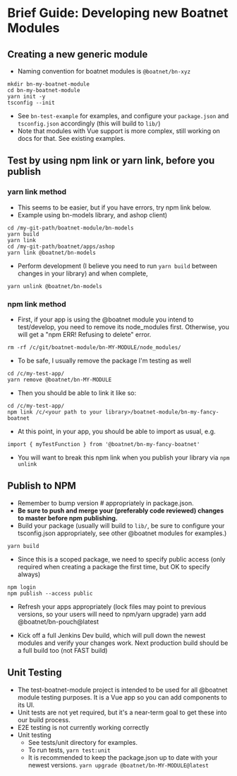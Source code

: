 # Brief Guide: Developing new Boatnet Modules

## Creating a new generic module
* Naming convention for boatnet modules is `@boatnet/bn-xyz`
```
mkdir bn-my-boatnet-module
cd bn-my-boatnet-module
yarn init -y
tsconfig --init
```
* See `bn-test-example` for examples, and configure your `package.json` and `tsconfig.json` accordingly (this will build to `lib/`)
* Note that modules with Vue support is more complex, still working on docs for that. See existing examples.

## Test by using npm link or yarn link, before you publish
### yarn link method
* This seems to be easier, but if you have errors, try npm link below.
* Example using bn-models library, and ashop client)
```
cd /my-git-path/boatnet-module/bn-models
yarn build
yarn link
cd /my-git-path/boatnet/apps/ashop
yarn link @boatnet/bn-models
```
* Perform development (I believe you need to run `yarn build` between changes in your library) and when complete,
```
yarn unlink @boatnet/bn-models
```

### npm link method
* First, if your app is using the @boatnet module you intend to test/develop, you need to remove its node_modules first. Otherwise, you will get a "npm ERR! Refusing to delete" error.
```
rm -rf /c/git/boatnet-module/bn-MY-MODULE/node_modules/
```
* To be safe, I usually remove the package I'm testing as well
```
cd /c/my-test-app/
yarn remove @boatnet/bn-MY-MODULE
```
* Then you should be able to link it like so:
```
cd /c/my-test-app/
npm link /c/<your path to your library>/boatnet-module/bn-my-fancy-boatnet
```
  * At this point, in your app, you should be able to import as usual, e.g.
  ```
  import { myTestFunction } from '@boatnet/bn-my-fancy-boatnet'
  ```
  * You will want to break this npm link when you publish your library via `npm unlink`

## Publish to NPM
  * Remember to bump version # appropriately in package.json.
  * **Be sure to push and merge your (preferably code reviewed) changes to master before npm publishing.**
  * Build your package (usually will build to `lib/`, be sure to configure your tsconfig.json appropriately, see other @boatnet modules for examples.)

```
yarn build
```

  * Since this is a scoped package, we need to specify public access (only required when creating a package the first time, but OK to specify always)
```
npm login
npm publish --access public
```

* Refresh your apps appropriately (lock files may point to previous versions, so your users will need to npm/yarn upgrade)
yarn add @boatnet/bn-pouch@latest

* Kick off a full Jenkins Dev build, which will pull down the newest modules and verify your changes work. Next production build should be a full build too (not FAST build)

## Unit Testing

* The test-boatnet-module project is intended to be used for all @boatnet module testing purposes. It is a Vue app so you can add components to its UI.
* Unit tests are not yet required, but it's a near-term goal to get these into our build process.
* E2E testing is not currently working correctly
* Unit testing
  * See tests/unit directory for examples.
  * To run tests, `yarn test:unit`
  * It is recommended to keep the package.json up to date with your newest versions.
  `yarn upgrade @boatnet/bn-MY-MODULE@latest`

